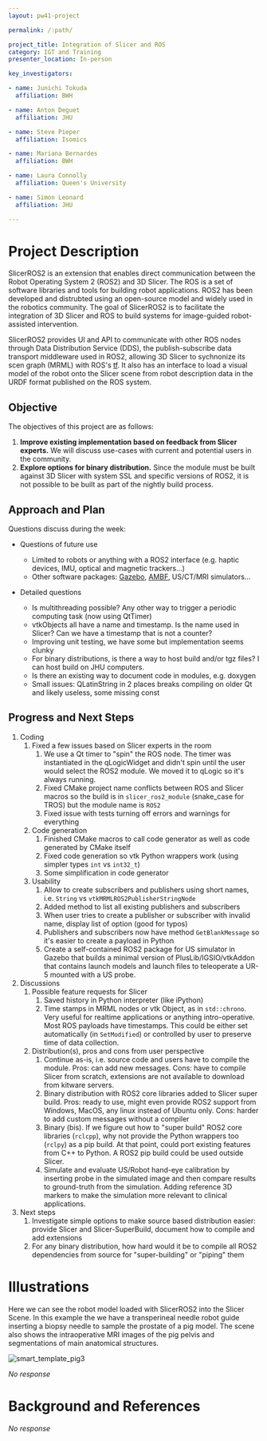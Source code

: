```yaml
---
layout: pw41-project

permalink: /:path/

project_title: Integration of Slicer and ROS
category: IGT and Training
presenter_location: In-person

key_investigators:

- name: Junichi Tokuda
  affiliation: BWH

- name: Anton Deguet
  affiliation: JHU

- name: Steve Pieper
  affiliation: Isomics

- name: Mariana Bernardes
  affiliation: BWH

- name: Laura Connolly
  affiliation: Queen's University

- name: Simon Leonard
  affiliation: JHU

---
```


# Project Description

SlicerROS2 is an extension that enables direct communication between the Robot Operating System 2 (ROS2) and 3D Slicer. The ROS is a set of software libraries and tools for building robot applications. ROS2 has been developed and distrubted using an open-source model and widely used in the robotics community. The goal of SlicerROS2 is to facilitate the integration of 3D Slicer and ROS to build systems for image-guided robot-assisted intervention. 

SlicerROS2 provides UI and API to communicate with other ROS nodes through Data Distribution Service (DDS), the publish-subscribe data transport middleware used in ROS2, allowing 3D Slicer to sychnonize its scen graph (MRML) with ROS's [tf](https://wiki.ros.org/tf2). It also has an interface to load a visual model of the robot onto the Slicer scene from robot description data in the URDF format published on the ROS system. 

## Objective

The objectives of this project are as follows:
1. **Improve existing implementation based on feedback from Slicer experts.** We will discuss use-cases with current and potential users in the community.
2. **Explore options for binary distribution.** Since the module must be built against 3D Slicer with system SSL and specific versions of ROS2, it is not possible to be built as part of the nightly build process.


## Approach and Plan

Questions discuss during the week:
- Questions of future use
  - Limited to robots or anything with a ROS2 interface (e.g. haptic devices, IMU, optical and magnetic trackers…)
  - Other software packages: [Gazebo](https://gazebosim.org/home), [AMBF](https://github.com/WPI-AIM/ambf), US/CT/MRI simulators…

- Detailed questions
  - Is multithreading possible?  Any other way to trigger a periodic computing task (now using QtTimer)
  - vtkObjects all have a name and timestamp.  Is the name used in Slicer?  Can we have a timestamp that is not a counter?
  - Improving unit testing, we have some but implementation seems clunky
  - For binary distributions, is there a way to host build and/or tgz files?  I can host build on JHU computers.
  - Is there an existing way to document code in modules, e.g. doxygen
  - Small issues: QLatinString in 2 places breaks compiling on older Qt and likely useless, some missing const


## Progress and Next Steps

<!-- Update this section as you make progress, describing of what you have ACTUALLY DONE.
     If there are specific steps that you could not complete then you can describe them here, too. -->

1. Coding
   1. Fixed a few issues based on Slicer experts in the room
      1. We use a Qt timer to "spin" the ROS node.  The timer was instantiated in the qLogicWidget and didn't spin until the user would select the ROS2 module.  We moved it to qLogic so it's always running.
      1. Fixed CMake project name conflicts between ROS and Slicer macros so the build is in `slicer_ros2_module` (snake_case for TROS) but the module name is `ROS2`
      1. Fixed issue with tests turning off errors and warnings for everything
   1. Code generation
      1. Finished CMake macros to call code generator as well as code generated by CMake itself
      1. Fixed code generation so vtk Python wrappers work (using simpler types `int` vs `int32_t`)
      1. Some simplification in code generator
   1. Usability
      1. Allow to create subscribers and publishers using short names, i.e. `String` vs `vtkMRMLROS2PublisherStringNode`
      1. Added method to list all existing publishers and subscribers
      1. When user tries to create a publisher or subscriber with invalid name, display list of option (good for typos)
      1. Publishers and subscribers now have method `GetBlankMessage` so it's easier to create a payload in Python
      1. Create a self-contained ROS2 package for US simulator in Gazebo that builds a minimal version of PlusLib/IGSIO/vtkAddon that contains launch models and launch files to teleoperate a UR-5 mounted with a US probe. 
1. Discussions
   1. Possible feature requests for Slicer
      1. Saved history in Python interpreter (like iPython)
      1. Time stamps in MRML nodes or vtk Object, as in `std::chrono`.  Very useful for realtime applications or anything intro-operative.  Most ROS payloads have timestamps.  This could be either set automatically (in `SetModified`) or controlled by user to preserve time of data collection.
   1. Distribution(s), pros and cons from user perspective
      1. Continue as-is, i.e. source code and users have to compile the module.  Pros: can add new messages.  Cons: have to compile Slicer from scratch, extensions are not available to download from kitware servers.
      1. Binary distribution with ROS2 core libraries added to Slicer super build.  Pros: ready to use, might even provide ROS2 support from Windows, MacOS, any linux instead of Ubuntu only.  Cons: harder to add custom messages without a compiler
      1. Binary (bis).  If we figure out how to "super build" ROS2 core libraries (`rclcpp`), why not provide the Python wrappers too (`rclpy`) as a pip build.  At that point, could port existing features from C++ to Python.  A ROS2 pip build could be used outside Slicer.
      1. Simulate and evaluate US/Robot hand-eye calibration by inserting probe in the simulated image and then compare results to ground-truth from the simulation. Adding reference 3D markers to make the simulation more relevant to clinical applications.
1. Next steps
   1. Investigate simple options to make source based distribution easier: provide Slicer and Slicer-SuperBuild, document how to compile and add extensions
   1. For any binary distribution, how hard would it be to compile all ROS2 dependencies from source for "super-building" or "piping" them
      
# Illustrations

Here we can see the robot model loaded with SlicerROS2 into the Slicer Scene.
In this example the we have a transperineal needle robot guide inserting a biopsy needle to sample the prostate of a pig model.
The scene also shows the intraoperative MRI images of the pig pelvis and segmentations of main anatomical structures.

![smart_template_pig3](https://github.com/NA-MIC/ProjectWeek/assets/17165529/5d2a6f69-d882-415e-bb00-68329dff6750)


_No response_



# Background and References

<!-- If you developed any software, include link to the source code repository.
     If possible, also add links to sample data, and to any relevant publications. -->


_No response_

